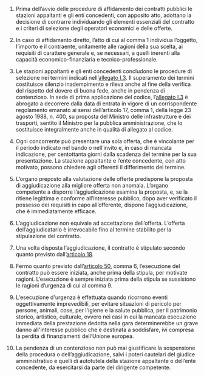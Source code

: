 1. Prima dell’avvio delle procedure di affidamento dei contratti pubblici le stazioni appaltanti e gli enti concedenti, con apposito atto, adottano la decisione di contrarre individuando gli elementi essenziali del contratto e i criteri di selezione degli operatori economici e delle offerte.

2. In caso di affidamento diretto, l’atto di cui al comma 1 individua l’oggetto, l’importo e il contraente, unitamente alle ragioni della sua scelta, ai requisiti di carattere generale e, se necessari, a quelli inerenti alla capacità economico-finanziaria e tecnico-professionale.

3. Le stazioni appaltanti e gli enti concedenti concludono le procedure di selezione nei termini indicati nell’[allegato I.3](/section/attachment-1-3/1). Il superamento dei termini costituisce silenzio inadempimento e rileva anche al fine della verifica del rispetto del dovere di buona fede, anche in pendenza di contenzioso. In sede di prima applicazione del codice, l’[allegato I.3](/section/attachment-1-3/1) è abrogato a decorrere dalla data di entrata in vigore di un corrispondente regolamento emanato ai sensi dell’articolo 17, comma 1, della legge 23 agosto 1988, n. 400, su proposta del Ministro delle infrastrutture e dei trasporti, sentito il Ministro per la pubblica amministrazione, che lo sostituisce integralmente anche in qualità di allegato al codice. 

4. Ogni concorrente può presentare una sola offerta, che è vincolante per il periodo indicato nel bando o nell’invito e, in caso di mancata indicazione, per centottanta giorni dalla scadenza del termine per la sua presentazione. La stazione appaltante e l’ente concedente, con atto motivato, possono chiedere agli offerenti il differimento del termine.

5. L’organo preposto alla valutazione delle offerte predispone la proposta di aggiudicazione alla migliore offerta non anomala. L’organo competente a disporre l’aggiudicazione esamina la proposta, e, se la ritiene legittima e conforme all’interesse pubblico, dopo aver verificato il possesso dei requisiti in capo all’offerente, dispone l’aggiudicazione, che è immediatamente efficace.

6. L’aggiudicazione non equivale ad accettazione dell’offerta. L’offerta dell’aggiudicatario è irrevocabile fino al termine stabilito per la stipulazione del contratto. 

7. Una volta disposta l’aggiudicazione, il contratto è stipulato secondo quanto previsto dall’[articolo 18](/articolo-18/1). 

8. Fermo quanto previsto dall’[articolo 50](/articolo-50/1), comma 6, l’esecuzione del contratto può essere iniziata, anche prima della stipula, per motivate ragioni. L’esecuzione è sempre iniziata prima della stipula se sussistono le ragioni d’urgenza di cui al comma 9. 

9. L'esecuzione d'urgenza è effettuata quando ricorrono eventi oggettivamente imprevedibili, per evitare situazioni di pericolo per persone, animali, cose, per l'igiene e la salute pubblica, per il patrimonio storico, artistico, culturale, ovvero nei casi in cui la mancata esecuzione immediata della prestazione dedotta nella gara determinerebbe un grave danno all'interesse pubblico che è destinata a soddisfare, ivi compresa la perdita di finanziamenti dell’Unione europea. 

10. La pendenza di un contenzioso non può mai giustificare la sospensione della procedura o dell’aggiudicazione, salvi i poteri cautelari del giudice amministrativo e quelli di autotutela della stazione appaltante o dell’ente concedente, da esercitarsi da parte del dirigente competente. 
